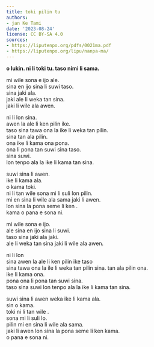 ```yaml
---
title: toki pilin tu
authors:
- jan Ke Tami
date: '2023-08-24'
license: CC BY-SA 4.0
sources:
- https://liputenpo.org/pdfs/0021ma.pdf
- https://liputenpo.org/lipu/nanpa-ma/
---
```


**o lukin. ni li toki tu. taso nimi li sama.**



mi wile sona e ijo ale.  
sina en ijo sina li suwi taso.  
sina jaki ala.  
jaki ale li weka tan sina.  
jaki li wile ala awen.

ni li lon sina.  
awen la ale li ken pilin ike.  
taso sina tawa ona la ike li weka tan pilin.  
sina tan ala pilin.  
ona ike li kama ona pona.  
ona li pona tan suwi sina taso.  
sina suwi.  
lon tenpo ala la ike li kama tan sina.

suwi sina li awen.  
ike li kama ala.  
o kama toki.  
ni li tan wile sona mi li suli lon pilin.  
mi en sina li wile ala sama jaki li awen.  
lon sina la pona seme li ken .  
kama o pana e sona ni.



mi wile sona e ijo.  
ale sina en ijo sina li suwi.  
taso sina jaki ala jaki.  
ale li weka tan sina jaki li wile ala awen.

ni li lon  
sina awen la ale li ken pilin ike taso  
sina tawa ona la ile li weka tan pilin sina. tan ala pilin ona.  
ike li kama ona.  
pona ona li pona tan suwi sina.  
taso sina suwi lon tenpo ala la ike li kama tan sina.

suwi sina li awen weka ike li kama ala.  
sin o kama.  
toki ni li tan wile .  
sona mi li suli lo.  
pilin mi en sina li wile ala sama.  
jaki li awen lon sina la pona seme li ken kama.  
o pana e sona ni.